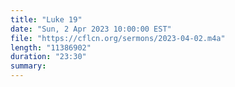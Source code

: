 ```yaml
---
title: "Luke 19"
date: "Sun, 2 Apr 2023 10:00:00 EST"
file: "https://cflcn.org/sermons/2023-04-02.m4a"
length: "11386902"
duration: "23:30"
summary: 
---
```

